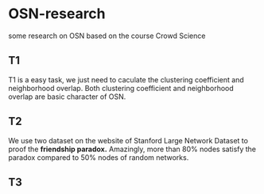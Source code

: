 # OSN-research
some research on OSN based on the course Crowd Science
## T1 
T1 is a easy task, we just need to caculate the clustering coefficient and neighborhood overlap.
Both clustering coefficient and neighborhood overlap are basic character of OSN.
## T2
We use two dataset on the website of Stanford Large Network Dataset to proof the <b>friendship paradox.</b>
Amazingly, more than 80% nodes satisfy the paradox compared to 50% nodes of random networks.
## T3
